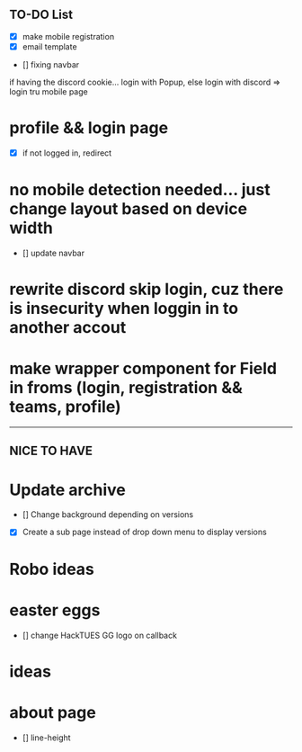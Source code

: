 ## TO-DO List


- [x] make mobile registration
- [x] email template
- [] fixing navbar

if having the discord cookie... login with Popup, else login with discord => login tru mobile page

# profile && login page
- [x] if not logged in, redirect

# no mobile detection needed... just change layout based on device width
- [] update navbar


# rewrite discord skip login, cuz there is insecurity when loggin in to another accout

# make wrapper component for Field in froms (login, registration && teams, profile)


------------------------------------------------------------------------------------
## NICE TO HAVE

# Update archive
- [] Change background depending on versions
- [x] Create a sub page instead of drop down menu to display versions

# Robo ideas

# easter eggs
- [] change HackTUES GG logo on callback

# ideas

# about page

- [] line-height




